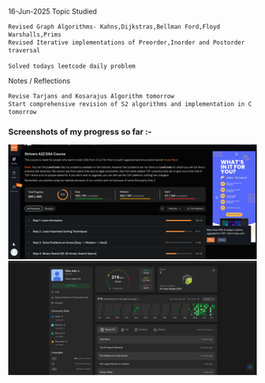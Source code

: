 16-Jun-2025
Topic Studied

    Revised Graph Algorithms- Kahns,Dijkstras,Bellman Ford,Floyd Warshalls,Prims
    Revised Iterative implementations of Preorder,Inorder and Postorder traversal

    Solved todays leetcode daily problem

Notes / Reflections

    Revise Tarjans and Kosarajus Algorithm tomorrow
    Start comprehensive revision of S2 algorithms and implementation in C tomorrow

### Screenshots of my progress so far :-

![picture](https://raw.githubusercontent.com/eliasjoby/Progress-Tracker/main/screenshots/37.2.png)
![pictureNew](https://raw.githubusercontent.com/eliasjoby/Progress-Tracker/main/screenshots/37.1.png)



